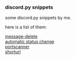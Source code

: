 ### discord.py snippets

some discord.py snippets by me.

here is a list of them:

[message-delete](https://github.com/copy-and-execute/dpy-snippets/blob/main/messages-delete.py)
<br>[automatic status change](https://github.com/copy-and-execute/dpy-snippets/blob/main/change-status.py)
<br>[portscanner](https://github.com/copy-and-execute/dpy-snippets/blob/main/portscanner.py)
<br>[shorturl](https://github.com/copy-and-execute/dpy-snippets/blob/main/shorturl.py)
